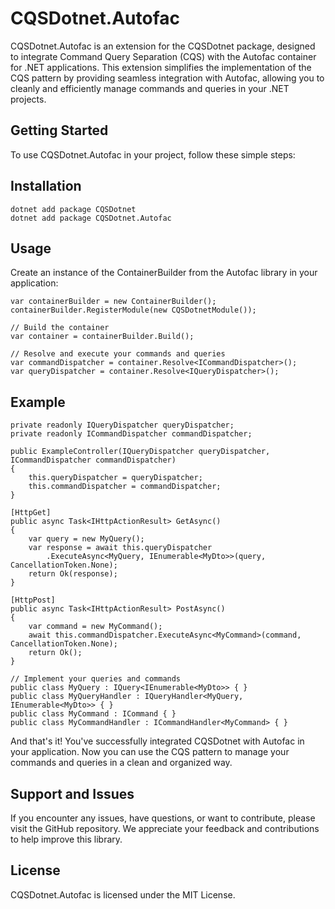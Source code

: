 # CQSDotnet.Autofac

CQSDotnet.Autofac is an extension for the CQSDotnet package, designed to integrate Command Query Separation (CQS) with the Autofac container for .NET applications. This extension simplifies the implementation of the CQS pattern by providing seamless integration with Autofac, allowing you to cleanly and efficiently manage commands and queries in your .NET projects.

## Getting Started
To use CQSDotnet.Autofac in your project, follow these simple steps:

## Installation

```
dotnet add package CQSDotnet
dotnet add package CQSDotnet.Autofac
```

## Usage
Create an instance of the ContainerBuilder from the Autofac library in your application:

```
var containerBuilder = new ContainerBuilder();
containerBuilder.RegisterModule(new CQSDotnetModule());

// Build the container
var container = containerBuilder.Build();

// Resolve and execute your commands and queries
var commandDispatcher = container.Resolve<ICommandDispatcher>();
var queryDispatcher = container.Resolve<IQueryDispatcher>();
```
## Example

```
private readonly IQueryDispatcher queryDispatcher;
private readonly ICommandDispatcher commandDispatcher;

public ExampleController(IQueryDispatcher queryDispatcher, ICommandDispatcher commandDispatcher)
{
    this.queryDispatcher = queryDispatcher;
    this.commandDispatcher = commandDispatcher;
}

[HttpGet]
public async Task<IHttpActionResult> GetAsync()
{
    var query = new MyQuery();
    var response = await this.queryDispatcher
        .ExecuteAsync<MyQuery, IEnumerable<MyDto>>(query, CancellationToken.None);
    return Ok(response);
}

[HttpPost]
public async Task<IHttpActionResult> PostAsync()
{
    var command = new MyCommand();
    await this.commandDispatcher.ExecuteAsync<MyCommand>(command, CancellationToken.None);
    return Ok();
}

// Implement your queries and commands
public class MyQuery : IQuery<IEnumerable<MyDto>> { }
public class MyQueryHandler : IQueryHandler<MyQuery, IEnumerable<MyDto>> { }
public class MyCommand : ICommand { }
public class MyCommandHandler : ICommandHandler<MyCommand> { }
```
And that's it! You've successfully integrated CQSDotnet with Autofac in your application. Now you can use the CQS pattern to manage your commands and queries in a clean and organized way.

## Support and Issues
If you encounter any issues, have questions, or want to contribute, please visit the GitHub repository. We appreciate your feedback and contributions to help improve this library.

## License
CQSDotnet.Autofac is licensed under the MIT License.
